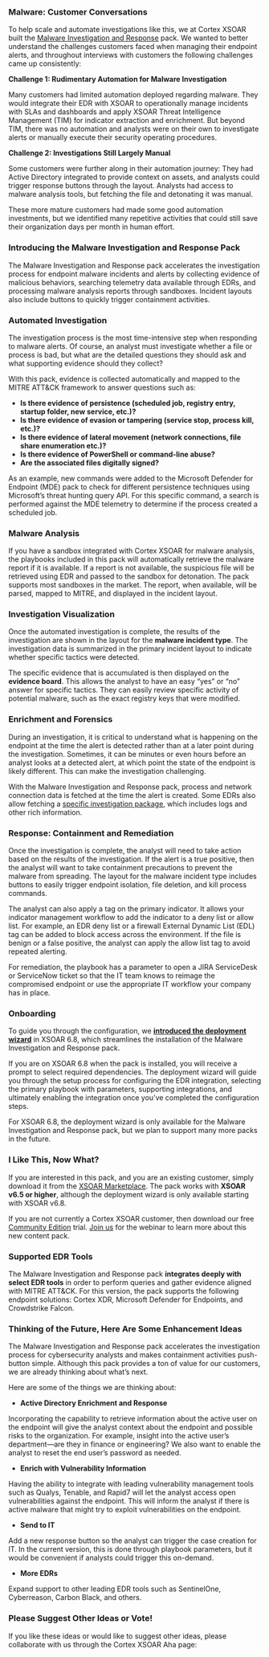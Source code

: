 
### **Malware: Customer Conversations**

To help scale and automate investigations like this, we at Cortex XSOAR built the [Malware Investigation and Response](https://xsoar.pan.dev/docs/reference/packs/malware-investigation-and-response) pack. We wanted to better understand the challenges customers faced when managing their endpoint alerts, and throughout interviews with customers the following challenges came up consistently:

**Challenge 1: Rudimentary Automation for Malware Investigation**

Many customers had limited automation deployed regarding malware. They would integrate their EDR with XSOAR to operationally manage incidents with SLAs and dashboards and apply XSOAR Threat Intelligence Management (TIM) for indicator extraction and enrichment. But beyond TIM, there was no automation and analysts were on their own to investigate alerts or manually execute their security operating procedures.

**Challenge 2: Investigations Still Largely Manual**

Some customers were further along in their automation journey: They had Active Directory integrated to provide context on assets, and analysts could trigger response buttons through the layout. Analysts had access to malware analysis tools, but fetching the file and detonating it was manual.

These more mature customers had made some good automation investments, but we identified many repetitive activities that could still save their organization days per month in human effort.

### **Introducing the Malware Investigation and Response Pack**

The Malware Investigation and Response pack accelerates the investigation process for endpoint malware incidents and alerts by collecting evidence of malicious behaviors, searching telemetry data available through EDRs, and processing malware analysis reports through sandboxes. Incident layouts also include buttons to quickly trigger containment activities.

### **Automated Investigation**

The investigation process is the most time-intensive step when responding to malware alerts. Of course, an analyst must investigate whether a file or process is bad, but what are the detailed questions they should ask and what supporting evidence should they collect?

With this pack, evidence is collected automatically and mapped to the MITRE ATT&CK framework to answer questions such as:

- **Is there evidence of persistence (scheduled job, registry entry, startup folder, new service, etc.)?**
- **Is there evidence of evasion or tampering (service stop, process kill, etc.)?**
- **Is there evidence of lateral movement (network connections, file share enumeration etc.)?**
- **Is there evidence of PowerShell or command-line abuse?**
- **Are the associated files digitally signed?**

As an example, new commands were added to the Microsoft Defender for Endpoint (MDE) pack to check for different persistence techniques using Microsoft’s threat hunting query API. For this specific command, a search is performed against the MDE telemetry to determine if the process created a scheduled job.


### **Malware Analysis**

If you have a sandbox integrated with Cortex XSOAR for malware analysis, the playbooks included in this pack will automatically retrieve the malware report if it is available. If a report is not available, the suspicious file will be retrieved using EDR and passed to the sandbox for detonation. The pack supports most sandboxes in the market. The report, when available, will be parsed, mapped to MITRE, and displayed in the incident layout.

### **Investigation Visualization**

Once the automated investigation is complete, the results of the investigation are shown in the layout for the **malware incident type**. The investigation data is summarized in the primary incident layout to indicate whether specific tactics were detected.

The specific evidence that is accumulated is then displayed on the **evidence board**. This allows the analyst to have an easy “yes” or “no” answer for specific tactics. They can easily review specific activity of potential malware, such as the exact registry keys that were modified.

### **Enrichment and Forensics**

During an investigation, it is critical to understand what is happening on the endpoint at the time the alert is detected rather than at a later point during the investigation. Sometimes, it can be minutes or even hours before an analyst looks at a detected alert, at which point the state of the endpoint is likely different. This can make the investigation challenging.

With the Malware Investigation and Response pack, process and network connection data is fetched at the time the alert is created. Some EDRs also allow fetching a [specific investigation package](https://docs.microsoft.com/en-us/microsoft-365/security/defender-endpoint/respond-machine-alerts?view=o365-worldwide), which includes logs and other rich information.


### **Response: Containment and Remediation**

Once the investigation is complete, the analyst will need to take action based on the results of the investigation. If the alert is a true positive, then the analyst will want to take containment precautions to prevent the malware from spreading. The layout for the malware incident type includes buttons to easily trigger endpoint isolation, file deletion, and kill process commands.

The analyst can also apply a tag on the primary indicator. It allows your indicator management workflow to add the indicator to a deny list or allow list. For example, an EDR deny list or a firewall External Dynamic List (EDL) tag can be added to block access across the environment. If the file is benign or a false positive, the analyst can apply the allow list tag to avoid repeated alerting.

For remediation, the playbook has a parameter to open a JIRA ServiceDesk or ServiceNow ticket so that the IT team knows to reimage the compromised endpoint or use the appropriate IT workflow your company has in place.


### **Onboarding**

To guide you through the configuration, we [**introduced the deployment wizard**](https://www.paloaltonetworks.com/blog/security-operations/cortex-xsoar-6-8-its-a-wizard-of-a-release/) in XSOAR 6.8, which streamlines the installation of the Malware Investigation and Response pack.

If you are on XSOAR 6.8 when the pack is installed, you will receive a prompt to select required dependencies. The deployment wizard will guide you through the setup process for configuring the EDR integration, selecting the primary playbook with parameters, supporting integrations, and ultimately enabling the integration once you’ve completed the configuration steps.

For XSOAR 6.8, the deployment wizard is only available for the Malware Investigation and Response pack, but we plan to support many more packs in the future.


### **I Like This, Now What?**

If you are interested in this pack, and you are an existing customer, simply download it from the [XSOAR Marketplace](https://xsoar.pan.dev/docs/reference/packs/malware-investigation-and-response). The pack works with **XSOAR v6.5 or higher**, although the deployment wizard is only available starting with XSOAR v6.8.

If you are not currently a Cortex XSOAR customer, then download our free [Community Edition](https://start.paloaltonetworks.com/sign-up-for-community-edition.html) trial. [Join us](https://register.paloaltonetworks.com/malwareinvestigationwithcortexxsoar?utm_source=social) for the webinar to learn more about this new content pack.


### **Supported EDR Tools**

The Malware Investigation and Response pack **integrates deeply with select EDR tools** in order to perform queries and gather evidence aligned with MITRE ATT&CK. For this version, the pack supports the following endpoint solutions: Cortex XDR, Microsoft Defender for Endpoints, and Crowdstrike Falcon.

### Thinking of the Future, Here Are Some Enhancement Ideas

The Malware Investigation and Response pack accelerates the investigation process for cybersecurity analysts and makes containment activities push-button simple. Although this pack provides a ton of value for our customers, we are already thinking about what’s next.

Here are some of the things we are thinking about:

- **Active Directory Enrichment and Response**

Incorporating the capability to retrieve information about the active user on the endpoint will give the analyst context about the endpoint and possible risks to the organization. For example, insight into the active user’s department—are they in finance or engineering? We also want to enable the analyst to reset the end user’s password as needed.

- **Enrich with Vulnerability Information**

Having the ability to integrate with leading vulnerability management tools such as Qualys, Tenable, and Rapid7 will let the analyst access open vulnerabilities against the endpoint. This will inform the analyst if there is active malware that might try to exploit vulnerabilities on the endpoint.

- **Send to IT**

Add a new response button so the analyst can trigger the case creation for IT. In the current version, this is done through playbook parameters, but it would be convenient if analysts could trigger this on-demand.

- **More EDRs**

Expand support to other leading EDR tools such as SentinelOne, Cyberreason, Carbon Black, and others.

### **Please Suggest Other Ideas or Vote!**

If you like these ideas or would like to suggest other ideas, please collaborate with us through the Cortex XSOAR Aha page: